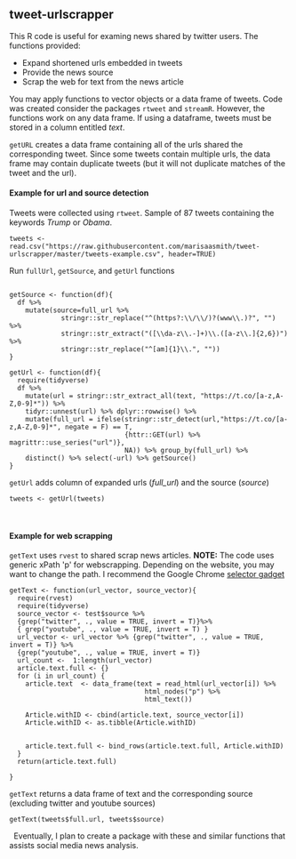 ## tweet-urlscrapper

This R code is useful for examing news shared by twitter users. The functions provided: 

* Expand shortened urls embedded in tweets
* Provide the news source
* Scrap the web for text from the news article 

You may apply functions to vector objects or a data frame of tweets. Code was created consider the packages `rtweet` and `streamR`. However, the functions work on any data frame. If using a dataframe, tweets must be stored in a column entitled *text*. 

`getURL` creates a data frame containing all of the urls shared the corresponding tweet. Since some tweets contain multiple urls, the data frame may contain duplicate tweets (but it will not duplicate matches of the tweet and the url). 


#### Example for url and source detection

Tweets were collected using `rtweet`. Sample of 87 tweets containing the keywords *Trump* or *Obama*. 

```{r}
tweets <- read.csv("https://raw.githubusercontent.com/marisaasmith/tweet-urlscrapper/master/tweets-example.csv", header=TRUE)
```

Run `fullUrl`, `getSource`, and `getUrl` functions

```{r}

getSource <- function(df){
  df %>% 
    mutate(source=full_url %>%
             stringr::str_replace("^(https?:\\/\\/)?(www\\.)?", "") %>%
             stringr::str_extract("([\\da-z\\.-]+)\\.([a-z\\.]{2,6})") %>%
             stringr::str_replace("^[am]{1}\\.", ""))
}
```

```{r}
getUrl <- function(df){
  require(tidyverse)
  df %>%
    mutate(url = stringr::str_extract_all(text, "https://t.co/[a-z,A-Z,0-9]*")) %>%
    tidyr::unnest(url) %>% dplyr::rowwise() %>%
    mutate(full_url = ifelse(stringr::str_detect(url,"https://t.co/[a-z,A-Z,0-9]*", negate = F) == T, 
                             {httr::GET(url) %>% magrittr::use_series("url")}, 
                             NA)) %>% group_by(full_url) %>% 
    distinct() %>% select(-url) %>% getSource()
}

```

`getUrl` adds column of expanded urls (*full_url*) and the source (*source*)

```{r}
tweets <- getUrl(tweets)
```
&nbsp;

#### Example for web scrapping 

`getText` uses `rvest` to shared scrap news articles. **NOTE:** The code uses generic xPath 'p' for webscrapping. Depending on the website, you may want to change the path. I recommend the Google Chrome <a href="https://chrome.google.com/webstore/detail/selectorgadget/mhjhnkcfbdhnjickkkdbjoemdmbfginb?hl=en">selector gadget</a>


```{r}
getText <- function(url_vector, source_vector){
  require(rvest)
  require(tidyverse)
  source_vector <- test$source %>%
  {grep("twitter", ., value = TRUE, invert = T)}%>%
  { grep("youtube", ., value = TRUE, invert = T) }
  url_vector <- url_vector %>% {grep("twitter", ., value = TRUE, invert = T)} %>% 
  {grep("youtube", ., value = TRUE, invert = T)}
  url_count <-  1:length(url_vector)
  article.text.full <- {}
  for (i in url_count) {
    article.text  <- data_frame(text = read_html(url_vector[i]) %>% 
                                  html_nodes("p") %>% 
                                  html_text())
    
    Article.withID <- cbind(article.text, source_vector[i])
    Article.withID <- as.tibble(Article.withID)
    
    
    article.text.full <- bind_rows(article.text.full, Article.withID) 
  }
  return(article.text.full)
  
}
```

`getText` returns a data frame of text and the corresponding source (excluding twitter and youtube sources)

```{r}
getText(tweets$full.url, tweets$source)
```
&nbsp;
Eventually, I plan to create a package with these and similar functions that assists social media news analysis. 
&nbsp;
&nbsp;
&nbsp;



